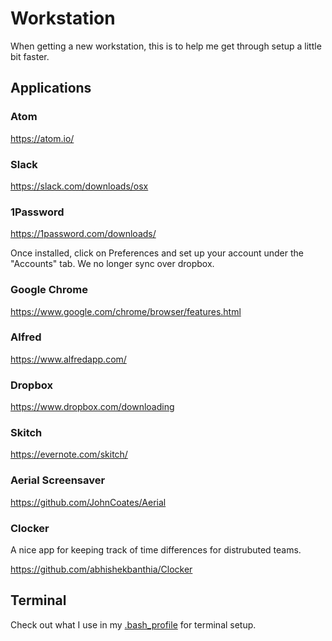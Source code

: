 # Workstation
When getting a new workstation, this is to help me get through setup a little
bit faster.

## Applications

### Atom

https://atom.io/

### Slack

https://slack.com/downloads/osx

### 1Password

https://1password.com/downloads/

Once installed, click on Preferences and set up your account under the
"Accounts" tab. We no longer sync over dropbox.

### Google Chrome

https://www.google.com/chrome/browser/features.html

### Alfred

https://www.alfredapp.com/

### Dropbox

https://www.dropbox.com/downloading

### Skitch

https://evernote.com/skitch/

### Aerial Screensaver

https://github.com/JohnCoates/Aerial

### Clocker

A nice app for keeping track of time differences for distrubuted teams.

https://github.com/abhishekbanthia/Clocker

## Terminal

Check out what I use in my [.bash_profile](https://github.com/amajor/workstation/tree/master/bash-profile) for terminal setup.

